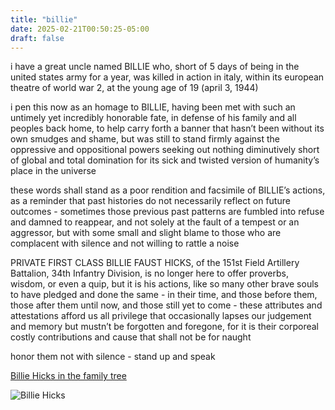 ```yaml
---
title: "billie"
date: 2025-02-21T00:50:25-05:00
draft: false
---
```


i have a great uncle named BILLIE who, short of 5 days of being in the united states army for a year, was killed in action in italy, within its european theatre of world war 2, at the young age of 19 (april 3, 1944)

i pen this now as an homage to BILLIE, having been met with such an untimely yet incredibly honorable fate, in defense of his family and all peoples back home, to help carry forth a banner that hasn’t been without its own smudges and shame, but was still to stand firmly against the oppressive and oppositional powers seeking out nothing diminutively short of global and total domination for its sick and twisted version of humanity’s place in the universe

these words shall stand as a poor rendition and facsimile of BILLIE’s actions, as a reminder that past histories do not necessarily reflect on future outcomes - sometimes those previous past patterns are fumbled into refuse and damned to reappear, and not solely at the fault of a tempest or an aggressor, but with some small and slight blame to those who are complacent with silence and not willing to rattle a noise

PRIVATE FIRST CLASS BILLIE FAUST HICKS, of the 151st Field Artillery Battalion, 34th Infantry Division, is no longer here to offer proverbs, wisdom, or even a quip, but it is his actions, like so many other brave souls to have pledged and done the same - in their time, and those before them, those after them until now, and those still yet to come - these attributes and attestations afford us all privilege that occasionally lapses our judgement and memory but mustn’t be forgotten and foregone, for it is their corporeal costly contributions and cause that shall not be for naught

honor them not with silence - stand up and speak

[Billie Hicks in the family tree](https://billie.willjasen.com)

![Billie Hicks](/posts/billie-hicks.jpg)